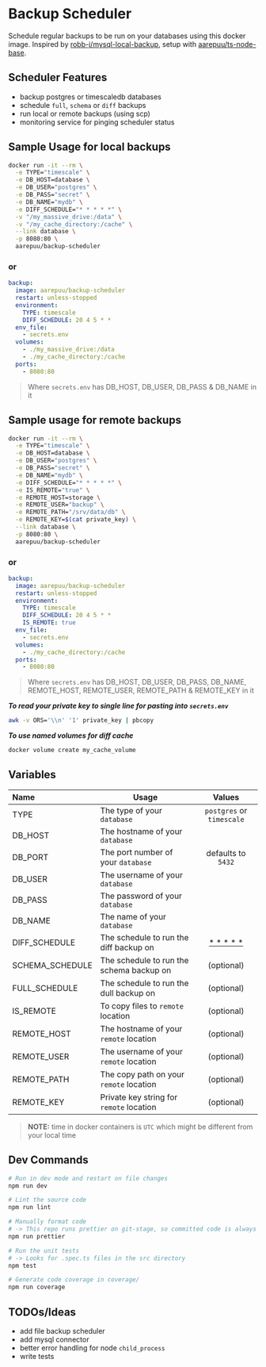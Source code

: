 # Backup Scheduler

Schedule regular backups to be run on your databases using this docker image. Inspired by [robb-j/mysql-local-backup](https://github.com/robb-j/mysql-local-backup), setup with [aarepuu/ts-node-base](https://github.com/aarepuu/ts-node-base/).

## Scheduler Features

- backup postgres or timescaledb databases
- schedule `full`, `schema` or `diff` backups
- run local or remote backups (using scp)
- monitoring service for pinging scheduler status

## Sample Usage for local backups

```bash
docker run -it --rm \
  -e TYPE="timescale" \
  -e DB_HOST=database \
  -e DB_USER="postgres" \
  -e DB_PASS="secret" \
  -e DB_NAME="mydb" \
  -e DIFF_SCHEDULE="* * * * *" \
  -v "/my_massive_drive:/data" \
  -v "/my_cache_directory:/cache" \
  --link database \
  -p 8080:80 \
  aarepuu/backup-scheduler
```

### or

```yml
backup:
  image: aarepuu/backup-scheduler
  restart: unless-stopped
  environment:
    TYPE: timescale
    DIFF_SCHEDULE: 20 4 5 * *
  env_file:
    - secrets.env
  volumes:
    - ./my_massive_drive:/data
    - ./my_cache_directory:/cache
  ports:
    - 8080:80
```

> Where `secrets.env` has DB_HOST, DB_USER, DB_PASS & DB_NAME in it

## Sample usage for remote backups

```bash
docker run -it --rm \
  -e TYPE="timescale" \
  -e DB_HOST=database \
  -e DB_USER="postgres" \
  -e DB_PASS="secret" \
  -e DB_NAME="mydb" \
  -e DIFF_SCHEDULE="* * * * *" \
  -e IS_REMOTE="true" \
  -e REMOTE_HOST=storage \
  -e REMOTE_USER="backup" \
  -e REMOTE_PATH="/srv/data/db" \
  -e REMOTE_KEY=$(cat private_key) \
  --link database \
  -p 8080:80 \
  aarepuu/backup-scheduler
```

### or

```yml
backup:
  image: aarepuu/backup-scheduler
  restart: unless-stopped
  environment:
    TYPE: timescale
    DIFF_SCHEDULE: 20 4 5 * *
    IS_REMOTE: true
  env_file:
    - secrets.env
  volumes:
    - ./my_cache_directory:/cache
  ports:
    - 8080:80
```

> Where `secrets.env` has DB_HOST, DB_USER, DB_PASS, DB_NAME, REMOTE_HOST, REMOTE_USER, REMOTE_PATH & REMOTE_KEY in it

**_To read your private key to single line for pasting into `secrets.env`_**

```bash
awk -v ORS='\\n' '1' private_key | pbcopy
```

**_To use named volumes for diff cache_**

```bash
docker volume create my_cache_volume
```

## Variables

| Name            | Usage                                    |                 Values                  |
| :-------------- | ---------------------------------------- | :-------------------------------------: |
| TYPE            | The type of your `database`              |        `postgres` or `timescale`        |
| DB_HOST         | The hostname of your `database`          |                                         |
| DB_PORT         | The port number of your `database`       |           defaults to `5432`            |
| DB_USER         | The username of your `database`          |                                         |
| DB_PASS         | The password of your `database`          |                                         |
| DB_NAME         | The name of your `database`              |                                         |
| DIFF_SCHEDULE   | The schedule to run the diff backup on   | [\* \* \* \* \*](https://crontab.guru/) |
| SCHEMA_SCHEDULE | The schedule to run the schema backup on |               (optional)                |
| FULL_SCHEDULE   | The schedule to run the dull backup on   |               (optional)                |
| IS_REMOTE       | To copy files to `remote` location       |               (optional)                |
| REMOTE_HOST     | The hostname of your `remote` location   |               (optional)                |
| REMOTE_USER     | The username of your `remote` location   |               (optional)                |
| REMOTE_PATH     | The copy path on your `remote` location  |               (optional)                |
| REMOTE_KEY      | Private key string for `remote` location |               (optional)                |

> **NOTE:** time in docker containers is `UTC` which might be different from your local time

## Dev Commands

```bash
# Run in dev mode and restart on file changes
npm run dev

# Lint the source code
npm run lint

# Manually format code
# -> This repo runs prettier on git-stage, so committed code is always formatted
npm run prettier

# Run the unit tests
# -> Looks for .spec.ts files in the src directory
npm test

# Generate code coverage in coverage/
npm run coverage
```

## TODOs/Ideas

- add file backup scheduler
- add mysql connector
- better error handling for node `child_process`
- write tests
